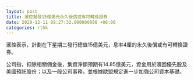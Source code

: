 ```yaml
---
layout: post
title: 滙控擬發15億美元永久後償或有可轉換證券
date: 2020-12-11 08:27:32.000000000 +08:00
categories: rthk
---
```


滙控表示，計劃在下星期三發行總值15億美元，息率4厘的永久後償或有可轉換證券。

公司指，扣除相關佣金後，集資淨額預期有14.85億美元，資金用於贖回優先股及美國預託股份；以及一般公司事務，並根據歐盟規定進一步加強公司資本基礎。
